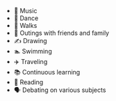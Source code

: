 - 🎵 Music
- 💃 Dance
- 🚶 Walks
- 🍻 Outings with friends and family
- ✍️ Drawing
- 🏊 Swimming
- ✈️ Traveling
- 📚 Continuous learning
- 📖 Reading
- 🗣️ Debating on various subjects
